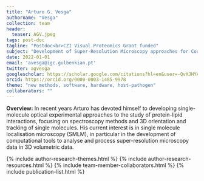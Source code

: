 ```yaml
---
title: "Arturo G. Vesga"
authorname: "Vesga"
collection: team
header:
  teaser: AGV.jpeg
tags: post-doc
tagline: "Postdoc<br>CZI Visual Proteomics Grant funded"
subject: "Development of Super-Resolution Microscopy approaches for Correlative Light and Electron Microscopy"
date: 2022-01-01
email: 'avesga@igc.gulbenkian.pt'
twitter: agvesga
googlescholar: https://scholar.google.com/citations?hl=en&user=-QvXJHYAAAAJ
orcid: https://orcid.org/0000-0003-1485-9978
theme: "new methods, software, hardware, host-pathogen"
collaborators: ""
---
```

<p align= "justify">
<p> <b>Overview:</b> In recent years Arturo has devoted himself to developing single-molecule optical experimental approaches to the study of protein-lipid interactions, focusing on spectroscopy methods and 3D orientation and tracking of single molecules. His current interest is in single molecule localisation microscopy (SMLM), in particular in the development of computational tools to analyse and process super-resolution microscopy data in 3D volumetric data.

{% include author-research-themes.html %}
{% include author-research-resources.html %}
{% include team-member-collaborators.html %}
{% include publication-list.html %}
